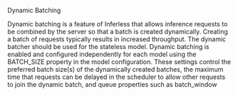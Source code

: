 Dynamic Batching

Dynamic batching is a feature of Inferless that allows inference requests to be combined by the server so that a batch is created dynamically. Creating a batch of requests typically results in increased throughput. The dynamic batcher should be used for the stateless model. 
Dynamic batching is enabled and configured independently for each model using the BATCH_SIZE property in the model configuration. These settings control the preferred batch size(s) of the dynamically created batches, the maximum time that requests can be delayed in the scheduler to allow other requests to join the dynamic batch, and queue properties such as batch_window
